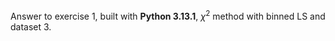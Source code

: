 Answer to exercise 1, built with $\textbf{Python 3.13.1}$, $\chi^2$ method with binned LS and dataset 3.
